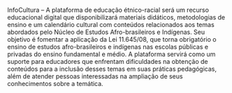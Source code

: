 </div><br/>
InfoCultura – A plataforma de educação étnico-racial será um recurso educacional digital que disponibilizará materiais didáticos, metodologias de ensino e um calendário cultural com conteúdos relacionados aos temas abordados pelo Núcleo de Estudos Afro-brasileiros e Indígenas. Seu objetivo é fomentar a aplicação da Lei 11.645/08, que torna obrigatório o ensino de estudos afro-brasileiros e indígenas nas escolas públicas e privadas do ensino fundamental e médio. A plataforma servirá como um suporte para educadores que enfrentam dificuldades na obtenção de conteúdos para a inclusão desses temas em suas práticas pedagógicas, além de atender pessoas interessadas na ampliação de seus conhecimentos sobre a temática.
</div><br/>
